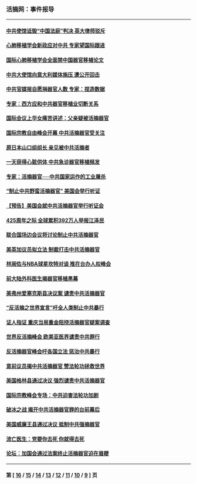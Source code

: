 ### 活摘网：事件报导
---
#### [中共使馆诋毁“中国法庭”判决 英大律师驳斥](../../pages/nf5877/n13833945.md?10280430) 
#### [心肺移植学会新政应对中共 专家望国际跟进](../../pages/nf5877/n13829043.md?10280430) 
#### [国际心肺移植学会全面禁中国器官移植论文](../../pages/nf5877/n13827785.md?10280430) 
#### [中共大使馆向意大利媒体施压 遭公开回击](../../pages/nf5877/n13826038.md?10280430) 
#### [中共官媒报自愿捐器官人数 专家：捏造数据](../../pages/nf5877/n13814130.md?10280430) 
#### [专家：西方应和中共器官移植业切断关系](../../pages/nf5877/n13772828.md?10280430) 
#### [国际会议上华女痛苦讲述：父亲疑被活摘器官](../../pages/nf5877/n13771583.md?10280430) 
#### [国际宗教自由峰会开幕 中共活摘器官受关注](../../pages/nf5877/n13769995.md?10280430) 
#### [原日本山口组组长 亲见被中共活摘者](../../pages/nf5877/n13767360.md?10280430) 
#### [一天获得心脏供体 中共急诊器官移植频发](../../pages/nf5877/n13764689.md?10280430) 
#### [专家：活摘器官──中共国家运作的工业屠杀](../../pages/nf5877/n13761178.md?10280430) 
#### [“制止中共野蛮活摘器官” 美国会举行听证](../../pages/nf5877/n13735831.md?10280430) 
#### [【预告】美国会就中共活摘器官举行听证会](../../pages/nf5877/n13732843.md?10280430) 
#### [425周年之际 全球累积392万人举报江泽民](../../pages/nf5877/n13719232.md?10280430) 
#### [联合国场边会议将讨论制止中共活摘器官](../../pages/nf5877/n13656361.md?10280430) 
#### [美英加议员拟立法 制裁打击中共活摘器官](../../pages/nf5877/n13430251.md?10280430) 
#### [林昶佐与NBA球星坎特对谈 推在台办人权峰会](../../pages/nf5877/n13414467.md?10280430) 
#### [前大陆外科医生揭器官移植黑幕](../../pages/nf5877/n13401416.md?10280430) 
#### [美弗州爱塞克斯县决议案 谴责中共活摘器官](../../pages/nf5877/n13320919.md?10280430) 
#### [“反活摘之世界宣言”吁全人类制止中共暴行](../../pages/nf5877/n13259730.md?10280430) 
#### [证人指证 重庆当局重金阻挠活摘器官疑案调查](../../pages/nf5877/n13259127.md?10280430) 
#### [世界反活摘峰会 欧美亚医界谴责中共罪行](../../pages/nf5877/n13253550.md?10280430) 
#### [反活摘器官峰会吁各国立法 惩治中共暴行](../../pages/nf5877/n13245052.md?10280430) 
#### [意前议员揭中共活摘器官 赞法轮功拯救世界](../../pages/nf5877/n13203445.md?10280430) 
#### [美国格林县通过决议 强烈谴责中共活摘器官](../../pages/nf5877/n13119367.md?10280430) 
#### [国际宗教峰会专场：中共迫害法轮功加剧](../../pages/nf5877/n13088279.md?10280430) 
#### [破冰之战 揭开中共活摘器官罪的台前幕后](../../pages/nf5877/n13082457.md?10280430) 
#### [美国威廉王县通过决议 抵制中共强摘器官](../../pages/nf5877/n13056521.md?10280430) 
#### [流亡医生：党要你去死 你就得去死](../../pages/nf5877/n13052835.md?10280430) 
#### [论坛：加国会通过法案终止活摘器官迫在眉睫](../../pages/nf5877/n13029839.md?10280430) 

---
#### 第 [ [16](./16.md?10280430) / [15](./15.md?10280430) / [14](./14.md?10280430) / [13](./13.md?10280430) / [12](./12.md?10280430) / [11](./11.md?10280430) / [10](./10.md?10280430) / [9](./9.md?10280430) ] 页

